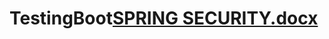 # TestingBoot[SPRING SECURITY.docx](https://github.com/BattaMahendra/TestingBoot/files/11418125/SPRING.SECURITY.docx)
